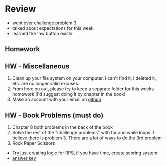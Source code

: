 # Review

- went over challenge problem 3
- talked about expectations for this week
- learned the 'hw button exists'

## Homework
## HW - Miscellaneous
1. Clean up your file system on your computer. I can't find it, I deleted it, etc. are no longer valid excuses. 
2. From here on out, please try to keep a separate folder for this weeks homework (i'd suggest doing it by chapter in the book)
3. Make an account with your email on [github](https://github.com)

## HW - Book Problems (must do)
1. Chapter 8 both problems in the back of the book
2. Solve the rest of the "challenge problems" with for and while loops. I believe there is problem 3. There are a lot of ways to do the 3rd problem
3. Rock Paper Scissors
* Try just creating logic for RPS, if you have time, create scoring system
* [answer key](https://github.com/rakirs2/RockPaperScissors)